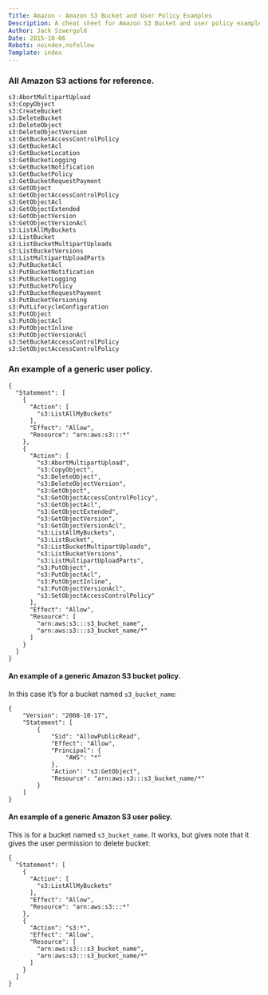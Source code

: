 ```yaml
---
Title: Amazon - Amazon S3 Bucket and User Policy Examples
Description: A cheat sheet for Amazon S3 Bucket and user policy examples.
Author: Jack Szwergold
Date: 2015-10-06
Robots: noindex,nofollow
Template: index
---
```


### All Amazon S3 actions for reference.

	s3:AbortMultipartUpload
	s3:CopyObject
	s3:CreateBucket
	s3:DeleteBucket
	s3:DeleteObject
	s3:DeleteObjectVersion
	s3:GetBucketAccessControlPolicy
	s3:GetBucketAcl
	s3:GetBucketLocation
	s3:GetBucketLogging
	s3:GetBucketNotification
	s3:GetBucketPolicy
	s3:GetBucketRequestPayment
	s3:GetObject
	s3:GetObjectAccessControlPolicy
	s3:GetObjectAcl
	s3:GetObjectExtended
	s3:GetObjectVersion
	s3:GetObjectVersionAcl
	s3:ListAllMyBuckets
	s3:ListBucket
	s3:ListBucketMultipartUploads
	s3:ListBucketVersions
	s3:ListMultipartUploadParts
	s3:PutBucketAcl
	s3:PutBucketNotification
	s3:PutBucketLogging
	s3:PutBucketPolicy
	s3:PutBucketRequestPayment
	s3:PutBucketVersioning
	s3:PutLifecycleConfiguration
	s3:PutObject
	s3:PutObjectAcl
	s3:PutObjectInline
	s3:PutObjectVersionAcl
	s3:SetBucketAccessControlPolicy
	s3:SetObjectAccessControlPolicy

### An example of a generic user policy.

	{
	  "Statement": [
	    {
	      "Action": [
	        "s3:ListAllMyBuckets"
	      ],
	      "Effect": "Allow",
	      "Resource": "arn:aws:s3:::*"
	    },
	    {
	      "Action": [
	        "s3:AbortMultipartUpload",
	        "s3:CopyObject",
	        "s3:DeleteObject",
	        "s3:DeleteObjectVersion",
	        "s3:GetObject",
	        "s3:GetObjectAccessControlPolicy",
	        "s3:GetObjectAcl",
	        "s3:GetObjectExtended",
	        "s3:GetObjectVersion",
	        "s3:GetObjectVersionAcl",
	        "s3:ListAllMyBuckets",
	        "s3:ListBucket",
	        "s3:ListBucketMultipartUploads",
	        "s3:ListBucketVersions",
	        "s3:ListMultipartUploadParts",
	        "s3:PutObject",
	        "s3:PutObjectAcl",
	        "s3:PutObjectInline",
	        "s3:PutObjectVersionAcl",
	        "s3:SetObjectAccessControlPolicy"
	      ],
	      "Effect": "Allow",
	      "Resource": [
	        "arn:aws:s3:::s3_bucket_name",
	        "arn:aws:s3:::s3_bucket_name/*"
	      ]
	    }
	  ]
	}


#### An example of a generic Amazon S3 bucket policy.

In this case it’s for a bucket named `s3_bucket_name`:

	{
		"Version": "2008-10-17",
		"Statement": [
			{
				"Sid": "AllowPublicRead",
				"Effect": "Allow",
				"Principal": {
					"AWS": "*"
				},
				"Action": "s3:GetObject",
				"Resource": "arn:aws:s3:::s3_bucket_name/*"
			}
		]
	}

#### An example of a generic Amazon S3 user policy.

This is for a bucket named `s3_bucket_name`. It works, but gives note that it gives the user permission to delete bucket:

	{
	  "Statement": [
	    {
	      "Action": [
	        "s3:ListAllMyBuckets"
	      ],
	      "Effect": "Allow",
	      "Resource": "arn:aws:s3:::*"
	    },
	    {
	      "Action": "s3:*",
	      "Effect": "Allow",
	      "Resource": [
	        "arn:aws:s3:::s3_bucket_name",
	        "arn:aws:s3:::s3_bucket_name/*"
	      ]
	    }
	  ]
	}
